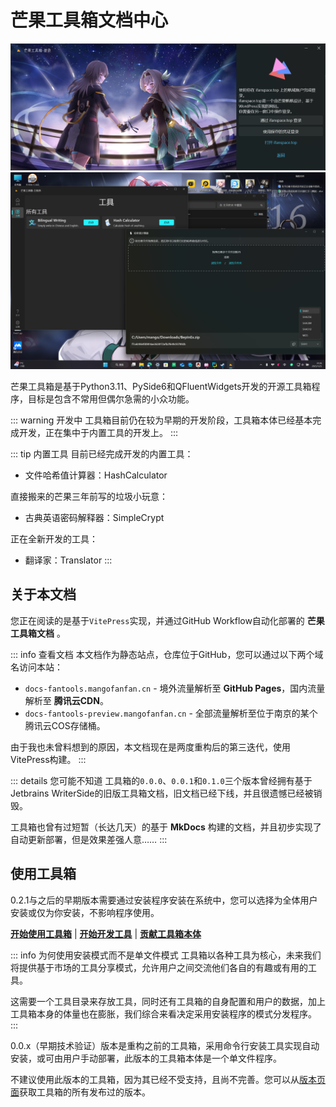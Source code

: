 # 芒果工具箱文档中心
![登录预览](/images/FanTools_LoginWindow_Fan_0.2.3.png)
![预览图](/images/FanTools_View_0.2.2.png)

芒果工具箱是基于Python3.11、PySide6和QFluentWidgets开发的开源工具箱程序，目标是包含不常用但偶尔急需的小众功能。

::: warning 开发中
工具箱目前仍在较为早期的开发阶段，工具箱本体已经基本完成开发，正在集中于内置工具的开发上。
:::

::: tip 内置工具
目前已经完成开发的内置工具：
* 文件哈希值计算器：HashCalculator

直接搬来的芒果三年前写的垃圾小玩意：
* 古典英语密码解释器：SimpleCrypt

正在全新开发的工具：
* 翻译家：Translator
:::

## 关于本文档

您正在阅读的是基于`VitePress`实现，并通过GitHub Workflow自动化部署的 **芒果工具箱文档** 。

::: info 查看文档
本文档作为静态站点，仓库位于GitHub，您可以通过以下两个域名访问本站：
* `docs-fantools.mangofanfan.cn` - 境外流量解析至 **GitHub Pages**，国内流量解析至 **腾讯云CDN**。
* `docs-fantools-preview.mangofanfan.cn` - 全部流量解析至位于南京的某个腾讯云COS存储桶。

由于我也未曾料想到的原因，本文档现在是两度重构后的第三迭代，使用VitePress构建。
:::

::: details 您可能不知道
工具箱的`0.0.0`、`0.0.1`和`0.1.0`三个版本曾经拥有基于Jetbrains WriterSide的旧版工具箱文档，旧文档已经下线，并且很遗憾已经被销毁。

工具箱也曾有过短暂（长达几天）的基于 **MkDocs** 构建的文档，并且初步实现了自动更新部署，但是效果差强人意……
:::

## 使用工具箱

0.2.1与之后的早期版本需要通过安装程序安装在系统中，您可以选择为全体用户安装或仅为你安装，不影响程序使用。

**[开始使用工具箱](/fantools/start_use.md)** | **[开始开发工具](/devtool/structure.md)** | **[贡献工具箱本体](/about/contribute.md)**

::: info 为何使用安装模式而不是单文件模式
工具箱以各种工具为核心，未来我们将提供基于市场的工具分享模式，允许用户之间交流他们各自的有趣或有用的工具。

这需要一个工具目录来存放工具，同时还有工具箱的自身配置和用户的数据，加上工具箱本身的体量也在膨胀，我们综合来看决定采用安装程序的模式分发程序。
:::

0.0.x（早期技术验证）版本是重构之前的工具箱，采用命令行安装工具实现自动安装，或可由用户手动部署，此版本的工具箱本体是一个单文件程序。

不建议使用此版本的工具箱，因为其已经不受支持，且尚不完善。您可以从[版本页面](/about/version.md)获取工具箱的所有发布过的版本。